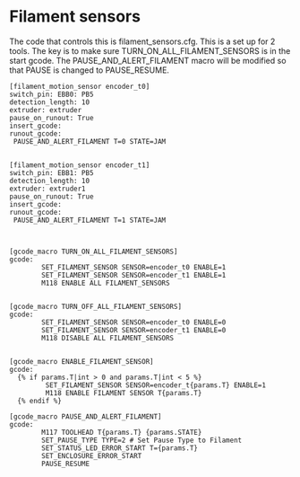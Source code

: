 # Filament sensors #

The code that controls this is filament_sensors.cfg. This is a set up for 2 tools. The key is to make sure TURN_ON_ALL_FILAMENT_SENSORS is in the start gcode. The PAUSE_AND_ALERT_FILAMENT macro will be modified so that PAUSE is changed to PAUSE_RESUME. 

```
[filament_motion_sensor encoder_t0]
switch_pin: EBB0: PB5
detection_length: 10
extruder: extruder
pause_on_runout: True
insert_gcode:
runout_gcode:
 PAUSE_AND_ALERT_FILAMENT T=0 STATE=JAM  


[filament_motion_sensor encoder_t1]
switch_pin: EBB1: PB5
detection_length: 10
extruder: extruder1
pause_on_runout: True
insert_gcode:
runout_gcode:
 PAUSE_AND_ALERT_FILAMENT T=1 STATE=JAM  



[gcode_macro TURN_ON_ALL_FILAMENT_SENSORS]
gcode:
        SET_FILAMENT_SENSOR SENSOR=encoder_t0 ENABLE=1
        SET_FILAMENT_SENSOR SENSOR=encoder_t1 ENABLE=1
        M118 ENABLE ALL FILAMENT_SENSORS


[gcode_macro TURN_OFF_ALL_FILAMENT_SENSORS]
gcode:
        SET_FILAMENT_SENSOR SENSOR=encoder_t0 ENABLE=0
        SET_FILAMENT_SENSOR SENSOR=encoder_t1 ENABLE=0
        M118 DISABLE ALL FILAMENT_SENSORS


[gcode_macro ENABLE_FILAMENT_SENSOR]
gcode:
  {% if params.T|int > 0 and params.T|int < 5 %}
         SET_FILAMENT_SENSOR SENSOR=encoder_t{params.T} ENABLE=1
         M118 ENABLE FILAMENT SENSOR T{params.T}
  {% endif %}

[gcode_macro PAUSE_AND_ALERT_FILAMENT]
gcode:
        M117 TOOLHEAD T{params.T} {params.STATE}
        SET_PAUSE_TYPE TYPE=2 # Set Pause Type to Filament
        SET_STATUS_LED_ERROR_START T={params.T}
        SET_ENCLOSURE_ERROR_START
        PAUSE_RESUME
```
